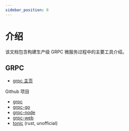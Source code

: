 ```yaml
---
sidebar_position: 0
---
```


# 介绍

该文档包含构建生产级 GRPC 微服务过程中的主要工具介绍。

## GRPC
- [grpc 主页](https://grpc.io/)

Github 项目
- [grpc](https://github.com/grpc/grpc)
- [grpc-go](https://github.com/grpc/grpc-go)
- [grpc-node](https://github.com/grpc/grpc-node)
- [grpc-web](https://github.com/grpc/grpc-web)
- [tonic](https://github.com/hyperium/tonic) (rust, unofficial)